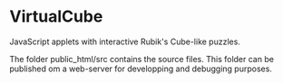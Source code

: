 # VirtualCube
JavaScript applets with interactive Rubik's Cube-like puzzles.

The folder public_html/src contains the source files.
This folder can be published om a web-server for developping and debugging purposes.
